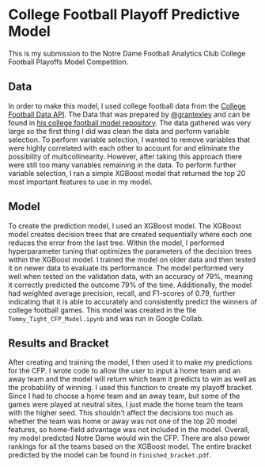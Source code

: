 # College Football Playoff Predictive Model 
This is my submission to the Notre Dame Football Analytics Club College Football Playoffs Model Competition. 

## Data
In order to make this model, I used college football data from the [College Football Data API](https://api.collegefootballdata.com/api/docs/?url=/api-docs.json). The Data that was prepared by [@grantexley](https://github.com/grantexley) and can be found in [his college football model repository](https://github.com/grantexley/college_football_model). The data gathered was very large so the first thing I did was clean the data and perform variable selection. To perform variable selection, I wanted to remove variables that were highly correlated with each other to account for and eliminate the possibility of multicollinearity. However, after taking this approach there were still too many variables remaining in the data. To perform further variable selection, I ran a simple XGBoost model that returned the top 20 most important features to use in my model. 

## Model
To create the prediction model, I used an XGBoost model. The XGBoost model creates decision trees that are created sequentially where each one reduces the error from the last tree. Within the model, I performed hyperparameter tuning that optimizes the parameters of the decision trees within the XGBoost model. I trained the model on older data and then tested it on newer data to evaluate its performance. The model performed very well when tested on the validation data, with an accuracy of 79%, meaning it correctly predicted the outcome 79% of the time. Additionally, the model had weighted average precision, recall, and F1-scores of 0.79, further indicating that it is able to accurately and consistently predict the winners of college football games. This model was created in the file `Tommy_Tight_CFP_Model.ipynb` and was run in Google Collab.

 ## Results and Bracket
After creating and training the model, I then used it to make my predictions for the CFP. I wrote code to allow the user to input a home team and an away team and the model will return which team it predicts to win as well as the probability of winning. I used this function to create my playoff bracket. Since I had to choose a home team and an away team, but some of the games were played at neutral sites, I just made the home team the team with the higher seed. This shouldn’t affect the decisions too much as whether the team was home or away was not one of the top 20 model features, so home-field advantage was not included in the model. Overall, my model predicted Notre Dame would win the CFP. There are also power rankings for all the teams based on the XGBoost model. The entire bracket predicted by the model can be found in `finished_bracket.pdf`.
